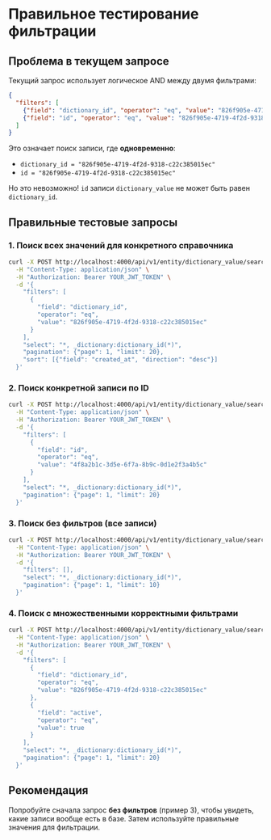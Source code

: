 # Правильное тестирование фильтрации

## Проблема в текущем запросе

Текущий запрос использует логическое AND между двумя фильтрами:
```json
{
  "filters": [
    {"field": "dictionary_id", "operator": "eq", "value": "826f905e-4719-4f2d-9318-c22c385015ec"},
    {"field": "id", "operator": "eq", "value": "826f905e-4719-4f2d-9318-c22c385015ec"}
  ]
}
```

Это означает поиск записи, где **одновременно**:
- `dictionary_id = "826f905e-4719-4f2d-9318-c22c385015ec"`
- `id = "826f905e-4719-4f2d-9318-c22c385015ec"`

Но это невозможно! `id` записи `dictionary_value` не может быть равен `dictionary_id`.

## Правильные тестовые запросы

### 1. Поиск всех значений для конкретного справочника

```bash
curl -X POST http://localhost:4000/api/v1/entity/dictionary_value/search \
  -H "Content-Type: application/json" \
  -H "Authorization: Bearer YOUR_JWT_TOKEN" \
  -d '{
    "filters": [
      {
        "field": "dictionary_id",
        "operator": "eq",
        "value": "826f905e-4719-4f2d-9318-c22c385015ec"
      }
    ],
    "select": "*, _dictionary:dictionary_id(*)",
    "pagination": {"page": 1, "limit": 20},
    "sort": [{"field": "created_at", "direction": "desc"}]
  }'
```

### 2. Поиск конкретной записи по ID

```bash
curl -X POST http://localhost:4000/api/v1/entity/dictionary_value/search \
  -H "Content-Type: application/json" \
  -H "Authorization: Bearer YOUR_JWT_TOKEN" \
  -d '{
    "filters": [
      {
        "field": "id",
        "operator": "eq",
        "value": "4f8a2b1c-3d5e-6f7a-8b9c-0d1e2f3a4b5c"
      }
    ],
    "select": "*, _dictionary:dictionary_id(*)",
    "pagination": {"page": 1, "limit": 20}
  }'
```

### 3. Поиск без фильтров (все записи)

```bash
curl -X POST http://localhost:4000/api/v1/entity/dictionary_value/search \
  -H "Content-Type: application/json" \
  -H "Authorization: Bearer YOUR_JWT_TOKEN" \
  -d '{
    "filters": [],
    "select": "*, _dictionary:dictionary_id(*)",
    "pagination": {"page": 1, "limit": 10}
  }'
```

### 4. Поиск с множественными корректными фильтрами

```bash
curl -X POST http://localhost:4000/api/v1/entity/dictionary_value/search \
  -H "Content-Type: application/json" \
  -H "Authorization: Bearer YOUR_JWT_TOKEN" \
  -d '{
    "filters": [
      {
        "field": "dictionary_id",
        "operator": "eq",
        "value": "826f905e-4719-4f2d-9318-c22c385015ec"
      },
      {
        "field": "active",
        "operator": "eq",
        "value": true
      }
    ],
    "select": "*, _dictionary:dictionary_id(*)",
    "pagination": {"page": 1, "limit": 20}
  }'
```

## Рекомендация

Попробуйте сначала запрос **без фильтров** (пример 3), чтобы увидеть, какие записи вообще есть в базе. Затем используйте правильные значения для фильтрации.
